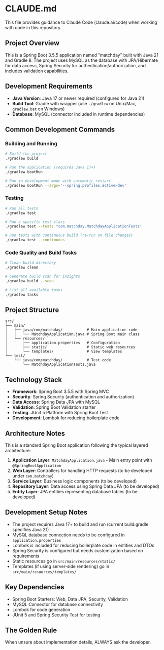 # CLAUDE.md

This file provides guidance to Claude Code (claude.ai/code) when working with code in this repository.

## Project Overview

This is a Spring Boot 3.5.5 application named "matchday" built with Java 21 and Gradle 8. The project uses MySQL as the database with JPA/Hibernate for data access, Spring Security for authentication/authorization, and includes validation capabilities.

## Development Requirements

- **Java Version**: Java 17 or newer required (configured for Java 21)
- **Build Tool**: Gradle with wrapper (use `./gradlew` on Unix/Mac, `gradlew.bat` on Windows)
- **Database**: MySQL (connector included in runtime dependencies)

## Common Development Commands

### Building and Running
```bash
# Build the project
./gradlew build

# Run the application (requires Java 17+)
./gradlew bootRun

# Run in development mode with automatic restart
./gradlew bootRun --args='--spring.profiles.active=dev'
```

### Testing
```bash
# Run all tests
./gradlew test

# Run a specific test class
./gradlew test --tests "com.matchday.MatchdayApplicationTests"

# Run tests with continuous build (re-run on file changes)
./gradlew test --continuous
```

### Code Quality and Build Tasks
```bash
# Clean build directory
./gradlew clean

# Generate build scan for insights
./gradlew build --scan

# List all available tasks
./gradlew tasks
```

## Project Structure

```
src/
├── main/
│   ├── java/com/matchday/           # Main application code
│   │   └── MatchdayApplication.java # Spring Boot main class
│   └── resources/
│       ├── application.properties   # Configuration
│       ├── static/                  # Static web resources
│       └── templates/               # View templates
└── test/
    └── java/com/matchday/           # Test code
        └── MatchdayApplicationTests.java
```

## Technology Stack

- **Framework**: Spring Boot 3.5.5 with Spring MVC
- **Security**: Spring Security (authentication and authorization)
- **Data Access**: Spring Data JPA with MySQL
- **Validation**: Spring Boot Validation starter
- **Testing**: JUnit 5 Platform with Spring Boot Test
- **Development**: Lombok for reducing boilerplate code

## Architecture Notes

This is a standard Spring Boot application following the typical layered architecture:

1. **Application Layer**: `MatchdayApplication.java` - Main entry point with `@SpringBootApplication`
2. **Web Layer**: Controllers for handling HTTP requests (to be developed under `com.matchday`)
3. **Service Layer**: Business logic components (to be developed)
4. **Repository Layer**: Data access using Spring Data JPA (to be developed)
5. **Entity Layer**: JPA entities representing database tables (to be developed)

## Development Setup Notes

- The project requires Java 17+ to build and run (current build.gradle specifies Java 21)
- MySQL database connection needs to be configured in `application.properties`
- Lombok is included for reducing boilerplate code in entities and DTOs
- Spring Security is configured but needs customization based on requirements
- Static resources go in `src/main/resources/static/`
- Templates (if using server-side rendering) go in `src/main/resources/templates/`

## Key Dependencies

- Spring Boot Starters: Web, Data JPA, Security, Validation
- MySQL Connector for database connectivity
- Lombok for code generation
- JUnit 5 and Spring Security Test for testing

## The Golden Rule
When unsure about implementation details, ALWAYS ask the developer.
